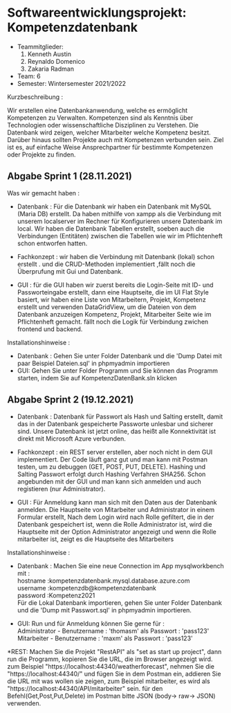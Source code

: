# Softwareentwicklungsprojekt: Kompetenzdatenbank

* Teammitglieder:
	1. Kenneth Austin
	2. Reynaldo Domenico
	3. Zakaria Radman
* Team: 6
* Semester: Wintersemester 2021/2022

Kurzbeschreibung :

Wir erstellen eine Datenbankanwendung, welche es ermöglicht Kompetenzen zu Verwalten. Kompetenzen sind als Kenntnis über Technologien oder wissenschaftliche Disziplinen zu Verstehen.
Die Datenbank wird zeigen, welcher Mitarbeiter welche Kompetenz besitzt. Darüber hinaus sollten Projekte auch mit Kompetenzen verbunden sein. Ziel ist es, auf einfache Weise Ansprechpartner für bestimmte Kompetenzen oder Projekte zu finden.

## Abgabe Sprint 1 (28.11.2021)  
Was wir gemacht haben :
* Datenbank : Für die Datenbank wir haben ein Datenbank mit MySQL (Maria DB) erstellt. Da haben mithilfe von xampp als die Verbindung mit unserem localserver im Rechner für Konfigurieren unsere Datenbank im local. Wir haben die Datenbank Tabellen erstellt, soeben auch die Verbindungen (Entitäten) zwischen die Tabellen  wie wir im Pflichtenheft schon entworfen hatten.

* Fachkonzept : wir haben die Verbindung mit Datenbank (lokal) schon erstellt .
und die CRUD-Methoden implementiert ,fällt noch die Überprufung mit Gui und Datenbank.

* GUI : für die GUI haben wir zuerst bereits die Login-Seite mit ID- und Passworteingabe erstellt, dann eine Hauptseite, die im UI Flat Style basiert, wir haben eine Liste von Mitarbeitern, Projekt, Kompetenz erstellt und verwenden DataGridView, um die Dateien von dem Datenbank anzuzeigen
Kompetenz, Projekt, Mitarbeiter Seite wie im Pflichtenheft gemacht.
fällt noch die Logik für Verbindung zwichen frontend und backend.


Installationshinweise :
* Datenbank : Gehen Sie unter Folder Datenbank und die 'Dump Datei mit paar Beispiel Dateien.sql' in phpmyadmin importieren
* GUI: Gehen Sie unter Folder Programm und Sie können das Programm starten, indem Sie auf KompetenzDatenBank.sln klicken

## Abgabe Sprint 2 (19.12.2021)
* Datenbank :  Datenbank für Passwort als Hash und Salting erstellt, damit das in der Datenbank gespeicherte Passworte unlesbar und sicherer sind. Unsere Datenbank ist jetzt online, das heißt alle Konnektivität ist direkt mit Microsoft Azure verbunden.

* Fachkonzept : ein REST server erstellen, aber noch nicht in dem GUI implementiert. Der Code läuft ganz gut und man kann mit Postman testen, um zu debuggen (GET, POST, PUT, DELETE). 
Hashing und Salting Passwort erfolgt durch Hashing Verfahren SHA256. Schon angebunden mit der GUI und man kann sich anmelden und auch registieren (nur Administrator).

* GUI : Für Anmeldung kann man sich mit den Daten aus der Datenbank anmelden. 
Die Hauptseite von Mitarbeiter und Administrator in einem Formular erstellt,
Nach dem Login wird nach Rolle gefiltert, die in der Datenbank gespeichert ist, wenn die Rolle Administrator ist, wird die Hauptseite mit der Option Administrator angezeigt und wenn die Rolle mitarbeiter ist, zeigt es die Hauptseite des Mitarbeiters

Installationshinweise :
* Datenbank : Machen Sie eine neue Connection im App mysqlworkbench mit :  
hostname :kompetenzdatenbank.mysql.database.azure.com  
username :kompetenzdb@kompetenzdatenbank  
password :Kompetenz2021   	
Für die Lokal Datenbank importieren, gehen Sie unter Folder Datenbank und die 'Dump mit Passwort.sql' in phpmyadmin importieren. 

* GUI: Run und für Anmeldung können Sie gerne für :  
Administrator - Benutzername : 'thomasm' als Passwort : 'pass123'  
Mitarbeiter -   Benutzername : 'maxm' als Passwort : 'pass123'

*REST: Machen Sie die Projekt "RestAPI" als "set as start up project", dann run die Programm, kopieren Sie die URL, die im Browser angezeigt wird.
zum Beispiel "https://localhost:44340/weatherforecast", nehmen Sie die "https://localhost:44340/" und fügen Sie in dem Postman ein, addieren Sie die URL mit was wollen sie zeigen, zum Beispiel mitarbeiter, es wird als "https://localhost:44340/API/mitarbeiter" sein.
für den Befehl(Get,Post,Put,Delete) im Postman bitte JSON (body-> raw-> JSON) verwenden.
